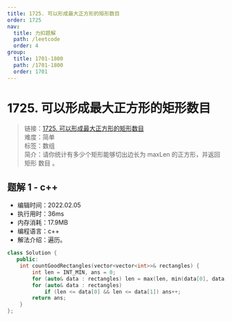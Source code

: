 ```yaml
---
title: 1725. 可以形成最大正方形的矩形数目
order: 1725
nav:
  title: 力扣题解
  path: /leetcode
  order: 4
group:
  title: 1701-1800
  path: /1701-1800
  order: 1701
---
```


# 1725. 可以形成最大正方形的矩形数目
    
> 链接：[1725. 可以形成最大正方形的矩形数目](https://leetcode-cn.com/problems/number-of-rectangles-that-can-form-the-largest-square/)  
> 难度：简单  
> 标签：数组  
> 简介：请你统计有多少个矩形能够切出边长为 maxLen 的正方形，并返回矩形 数目 。
      
## 题解 1 - c++
- 编辑时间：2022.02.05
- 执行用时：36ms
- 内存消耗：17.9MB
- 编程语言：c++
- 解法介绍：遍历。
```c++
class Solution {
   public:
    int countGoodRectangles(vector<vector<int>>& rectangles) {
        int len = INT_MIN, ans = 0;
        for (auto& data : rectangles) len = max(len, min(data[0], data[1]));
        for (auto& data : rectangles)
            if (len <= data[0] && len <= data[1]) ans++;
        return ans;
    }
};
```

      